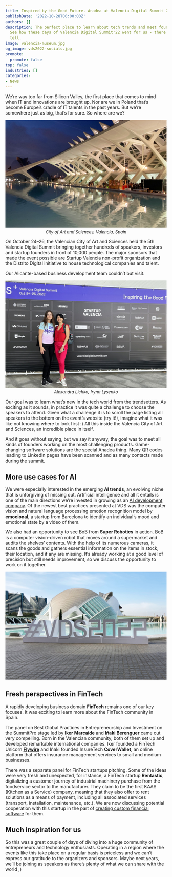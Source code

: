 ```yaml
---
title: Inspired by the Good Future. Anadea at Valencia Digital Summit 2022
publishDate: '2022-10-28T00:00:00Z'
authors: []
description: The perfect place to learn about tech trends and meet founders in person.
  See how these days of Valencia Digital Summit'22 went for us - there's a lot to
  tell.
image: valencia-museum.jpg
og_image: vds2022-socials.jpg
promote:
  promote: false
top: false
industries: []
categories:
- News
---
```

We’re way too far from Silicon Valley, the first place that comes to mind when IT and innovations are brought up. Nor are we in Poland that’s become Europe’s cradle of IT talents in the past years. But we’re somewhere just as big, that’s for sure. So where are we?

<picture>
 <source srcset="valencia-museum.jpg">
 <img src="valencia-museum.jpg" loading="lazy">
</picture>
<center><i><font size="-1">City of Art and Sciences, Valencia, Spain</font></i></center>

On October 24–26, the Valencian City of Art and Sciences held the 5th Valencia Digital Summit bringing together hundreds of speakers, investors and startup founders in front of 10,000 people. The major sponsors that made the event possible are Startup Valencia non-profit organization and the Distrito Digital initiative to house technological companies and talent.

Our Alicante-based business development team couldn’t but visit.

<picture>
 <source srcset="sales.jpg">
 <img src="sales.jpg" loading="lazy">
</picture>
<center><i><font size="-1">Alexandra Lichko, Iryna Lysenko</font></i></center>

Our goal was to learn what’s new in the tech world from the trendsetters. As exciting as it sounds, in practice it was quite a challenge to choose the speakers to attend. Given what a challenge it is to scroll the page listing all speakers to the bottom on the event’s website (try it!), imagine what it was like not knowing where to look first :) All this inside the Valencia City of Art and Sciences, an incredible place in itself.

And it goes without saying, but we say it anyway, the goal was to meet all kinds of founders working on the most challenging products. Game-changing software solutions are the special Anadea thing. Many QR codes leading to LinkedIn pages have been scanned and as many contacts made during the summit.

## More use cases for AI
We were especially interested in the emerging __AI trends__, an evolving niche that is unforgiving of missing out. Artificial intelligence and all it entails is one of the main directions we’re invested in growing as an <a href="https://anadea.info/solutions/machine-learning-software-development" target="_blank">AI development company</a>. Of the newest best practices presented at VDS was the computer vision and natural language processing emotion recognition model by __emocional__, a startup from Barcelona to identify an individual’s mood and emotional state by a video of them.

We also had an opportunity to see BoB from __Super Robotics__ in action. BoB is a computer vision-driven robot that moves around a supermarket and audits the shelves’ contents. With the help of its numerous cameras, it scans the goods and gathers essential information on the items in stock, their location, and if any are missing. It’s already working at a good level of precision but still needs improvement, so we discuss the opportunity to work on it together.

<picture>
 <source srcset="vds2022.jpg">
 <img src="vds2022.jpg" loading="lazy">
</picture>

## Fresh perspectives in FinTech
A rapidly developing business domain __FinTech__ remains one of our key focuses. It was exciting to learn more about the FinTech community in Spain.

The panel on Best Global Practices in Entrepreneurship and Investment on the SummitPro stage led by __Iker Marcaide__ and __Iñaki Berenguer__ came out very compelling. Born in the Valencian community, both of them set up and developed remarkable international companies. Iker founded a FinTech Unicorn __<a href="https://byentrepreneur.com/entrepreneur/flywire-introducing-the-third-spanish-unicorn/" target="_blank" rel="nofollow">Flywire</a>__ and Iñaki founded InsureTech __CoverWallet__, an online platform that offers insurance management services to small and medium businesses.

There was a separate panel for FinTech startups pitching. Some of the ideas were very fresh and unexpected, for instance, a FinTech startup __Rentastic__, digitalizing a customer journey of industrial machinery purchase from the foodservice sector to the manufacturer. They claim to be the first KAAS (Kitchen as a Service) company, meaning that they also offer to rent solutions as a means of payment, including all associated services (transport, installation, maintenance, etc.). We are now discussing potential cooperation with this startup in the part of <a href="https://anadea.info/solutions/financial-software-development" target="_blank">creating custom financial software</a> for them.

## Much inspiration for us
So this was a great couple of days of diving into a huge community of entrepreneurs and technology enthusiasts. Operating in a region where the events like this take place on a regular basis is priceless and we can’t express our gratitude to the organizers and sponsors. Maybe next years, we’ll be joining as speakers as there’s plenty of what we can share with the world ;)